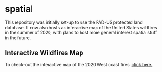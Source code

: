 # spatial
This repository was initially set-up to use the PAD-US protected land database. It now also hosts an interactive map of the United States wildfires in the summer of 2020, with plans to host more general interest spatial stuff in the future.

## Interactive Wildfires Map
To check-out the interactive map of the 2020 West coast fires, [click here.](https://raw.githack.com/rcberg/spatial/master/report/interactive-fire-map.html)
